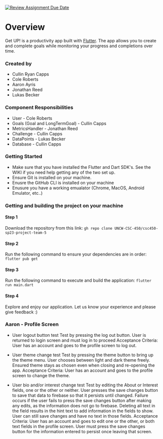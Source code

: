 [![Review Assignment Due Date](https://classroom.github.com/assets/deadline-readme-button-24ddc0f5d75046c5622901739e7c5dd533143b0c8e959d652212380cedb1ea36.svg)](https://classroom.github.com/a/t1dqGhBU)
# Overview

Get UP! is a productivity app built with [Flutter](https://flutter.dev/?gclid=CjwKCAiAioifBhAXEiwApzCztruhhC6Wp281ENBwH0oSvjTvKbz8Dz_kP6xWDI1ojDVCzD-StwflNhoCmU0QAvD_BwE&gclsrc=aw.ds). The app allows you to create and complete goals while
monitoring your progress and completions over time.

### Created by

-   Cullin Ryan Capps
-   Cole Roberts
-   Aaron Ayris
-   Jonathan Reed
-   Lukas Becker

### Component Responsibilities

-   User - Cole Roberts
-   Goals (Goal and LongTermGoal) - Cullin Capps
-   MetricsHandler - Jonathan Reed
-   Challenge - Cullin Capps
-   DataPoints - Lukas Becker
-   Database - Cullin Capps

### Getting Started

-   Make sure that you have installed the Flutter and Dart SDK's. See the WIKI if you need help getting any of the two set up.
-   Ensure Git is installed on your machine.
-   Enusre the GitHub CLI is installed on your machine
-   Enusure you have a working emualator (Chrome, MacOS, Android Emulator, etc..)

### Getting and building the project on your machine

#### Step 1

Download the repository from this link: `gh repo clone UNCW-CSC-450/csc450-sp23-project-team-5`

#### Step 2

Run the following command to ensure your dependencies are in order: `flutter pub get `

#### Step 3

Run the following command to execute and build the application: `flutter run main.dart`

#### Step 4

Explore and enjoy our application. Let us know your experience and please give feedback :)



### Aaron - Profile Screen
- User logout button test
Test by pressing the log out button. User is returned to login screen and must log in to proceed
Acceptance Criteria: User has an account and goes to the profile screen to log out.

- User theme change test
Test by pressing the theme button to bring up the theme menu. User chooses between light and dark theme freely. Ensured theme stays as chosen even when closing and re-opening the app.
Acceptance Criteria: User has an account and goes to the profile screen to change the theme.

- User bio and/or interest change test
Test by editing the About or Interest fields, one or the other or neither. User presses the save changes button to save that data to firebase so that it persists until changed.
Failure occurs if the user fails to press the save changes button after making any edits, as the information does not go to firebase.
Deleting all text in the field results in the hint text to add information in the fields to show. User can still save changes and have no text in those fields.
Acceptance Criteria: User has an account and goes to edit one or the other, or both text fields in the profile screen. User must press the save changes button for the information entered to persist once leaving that screen.
